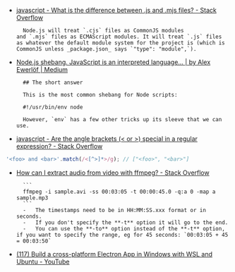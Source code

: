 - [javascript - What is the difference between .js and .mjs files? - Stack Overflow](https://stackoverflow.com/questions/57492546/what-is-the-difference-between-js-and-mjs-files)

		Node.js will treat `.cjs` files as CommonJS modules and `.mjs` files as ECMAScript modules. It will treat `.js` files as whatever the default module system for the project is (which is CommonJS unless _package.json_ says `"type": "module",`).
		
		
- [Node.js shebang. JavaScript is an interpreted language… | by Alex Ewerlöf | Medium](https://alexewerlof.medium.com/node-shebang-e1d4b02f731d)

		## The short answer

		This is the most common shebang for Node scripts:

		#!/usr/bin/env node

		However, `env` has a few other tricks up its sleeve that we can use.
		
		
- [javascript - Are the angle brackets (< or >) special in a regular expression? - Stack Overflow](https://stackoverflow.com/questions/10095039/are-the-angle-brackets-or-special-in-a-regular-expression)

```javascript
'<foo> and <bar>'.match(/<[^>]*>/g); // ["<foo>", "<bar>"]
```


- [How can I extract audio from video with ffmpeg? - Stack Overflow](https://stackoverflow.com/questions/9913032/how-can-i-extract-audio-from-video-with-ffmpeg)

		```
		ffmpeg -i sample.avi -ss 00:03:05 -t 00:00:45.0 -q:a 0 -map a sample.mp3
		```
		-   The timestamps need to be in HH:MM:SS.xxx format or in seconds.
		-   If you don't specify the **-t** option it will go to the end.
		-   You can use the **-to** option instead of the **-t** option, if you want to specify the range, eg for 45 seconds: `00:03:05 + 45 = 00:03:50`

- [(117) Build a cross-platform Electron App in Windows with WSL and Ubuntu - YouTube](https://www.youtube.com/watch?v=3chPglHV4lQ)